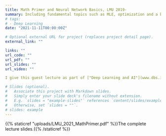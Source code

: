 ```yaml
---
title: Math Primer and Neural Network Basics, LMU 2019-
summary: Including fundamental topics such as MLE, optimization and a brief history of NN. 
# tags:
# - Deep Learning
date: "2021-11-11T00:00:00Z"

# Optional external URL for project (replaces project detail page).
external_link: "" 

links: "" 
url_code: ""
url_pdf: ""
url_slides: ""
url_video: ""

I give this guest lecture as part of ["Deep Learning and AI"](www.dbs.ifi.lmu.de/cms/studium_lehre/lehre_master/deep1920/index.html) since winter semester 2019, at LMU Munich for master students in computer science and similar majors. 

# Slides (optional).
#   Associate this project with Markdown slides.
#   Simply enter your slide deck's filename without extension.
#   E.g. `slides = "example-slides"` references `content/slides/example-slides.md`.
#   Otherwise, set `slides = ""`.
# slides: example
---
```


{{% staticref "uploads/LMU_2021_MathPrimer.pdf" %}}The complete lecture slides.{{% /staticref %}}